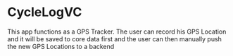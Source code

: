 # CycleLogVC

This app functions as a GPS Tracker. The user can record his GPS Location and it will be saved to core data first and the user can then manually push the new GPS Locations to a backend
